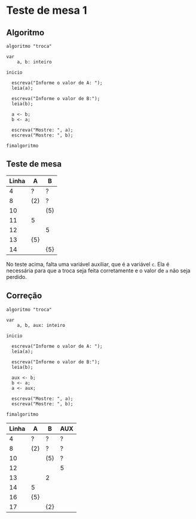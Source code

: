 # Teste de mesa 1

## Algoritmo

```
algoritmo "troca"

var
    a, b: inteiro

inicio

  escreva("Informe o valor de A: ");
  leia(a);

  escreva("Informe o valor de B:");
  leia(b);

  a <- b;
  b <- a;

  escreva("Mostre: ", a);
  escreva("Mostre: ", b);

fimalgoritmo

```

## Teste de mesa

| Linha | A   | B   |
| ----- | --- | --- |
| 4     | ?   | ?   |
| 8     | (2) | ?   |
| 10    |     | (5) |
| 11    | 5   |     |
| 12    |     | 5   |
| 13    | {5} |     |
| 14    |     | {5} |

No teste acima, falta uma variável auxiliar, que é a variável `c`. Ela é necessária para que a troca seja feita corretamente e o valor de `a` não seja perdido.

## Correção

```
algoritmo "troca"

var
    a, b, aux: inteiro

inicio

  escreva("Informe o valor de A: ");
  leia(a);

  escreva("Informe o valor de B:");
  leia(b);

  aux <- b;
  b <- a;
  a <- aux;

  escreva("Mostre: ", a);
  escreva("Mostre: ", b);

fimalgoritmo

```

| Linha | A   | B   | AUX |
| ----- | --- | --- | --- |
| 4     | ?   | ?   | ?   |
| 8     | (2) | ?   | ?   |
| 10    |     | (5) | ?   |
| 12    |     |     | 5   |
| 13    |     | 2   |     |
| 14    | 5   |     |     |
| 16    | {5} |     |     |
| 17    |     | {2} |     |
